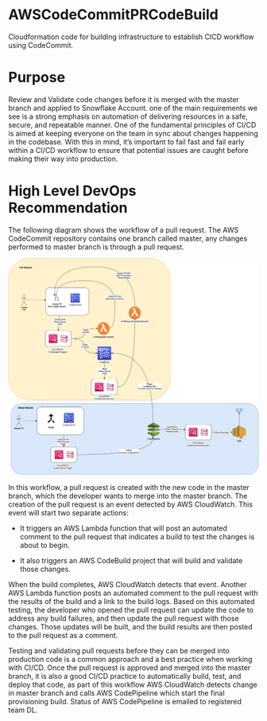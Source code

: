 # AWSCodeCommitPRCodeBuild
Cloudformation code for building infrastructure to establish CICD workflow using CodeCommit.

# Purpose
Review and Validate code changes before it is merged with the master branch and applied to Snowflake Account. one of the main requirements we see is a strong emphasis on automation of delivering resources in a safe, secure, and repeatable manner. One of the fundamental principles of CI/CD is aimed at keeping everyone on the team in sync about changes happening in the codebase. With this in mind, it’s important to fail fast and fail early within a CI/CD workflow to ensure that potential issues are caught before making their way into production.

# High Level DevOps Recommendation
The following diagram shows the workflow of a pull request. The AWS CodeCommit repository contains one branch called master, any changes performed to master branch is through a pull request.

![High Level DevOps Design](./image/AWSDevOps.jpeg)

In this workflow, a pull request is created with the new code in the master branch, which the developer wants to merge into the master branch. The creation of the pull request is an event detected by AWS CloudWatch. This event will start two separate actions:

-   It triggers an AWS Lambda function that will post an automated comment to the pull request that indicates a build to test the changes is about to begin.

-   It also triggers an AWS CodeBuild project that will build and validate those changes.

When the build completes, AWS CloudWatch detects that event. Another AWS Lambda function posts an automated comment to the pull request with the results of the build and a link to the build logs. Based on this automated testing, the developer who opened the pull request can update the code to address any build failures, and then update the pull request with those changes. Those updates will be built, and the build results are then posted to the pull request as a comment.

Testing and validating pull requests before they can be merged into production code is a common approach and a best practice when working with CI/CD. Once the pull request is approved and merged into the master branch, it is also a good CI/CD practice to automatically build, test, and deploy that code, as part of this workflow AWS CloudWatch detects change in master branch and calls AWS CodePipeline which start the final provisioning build. Status of AWS CodePipeline is emailed to registered team DL.